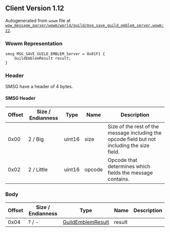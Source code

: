 ## Client Version 1.12

Autogenerated from `wowm` file at [`wow_message_parser/wowm/world/guild/msg_save_guild_emblem_server.wowm:22`](https://github.com/gtker/wow_messages/tree/main/wow_message_parser/wowm/world/guild/msg_save_guild_emblem_server.wowm#L22).

### Wowm Representation
```rust,ignore
smsg MSG_SAVE_GUILD_EMBLEM_Server = 0x01F1 {
    GuildEmblemResult result;
}
```
### Header
SMSG have a header of 4 bytes.

#### SMSG Header
| Offset | Size / Endianness | Type   | Name   | Description |
| ------ | ----------------- | ------ | ------ | ----------- |
| 0x00   | 2 / Big           | uint16 | size   | Size of the rest of the message including the opcode field but not including the size field.|
| 0x02   | 2 / Little        | uint16 | opcode | Opcode that determines which fields the message contains.|
### Body
| Offset | Size / Endianness | Type | Name | Description |
| ------ | ----------------- | ---- | ---- | ----------- |
| 0x04 | ? / - | [GuildEmblemResult](guildemblemresult.md) | result |  |
